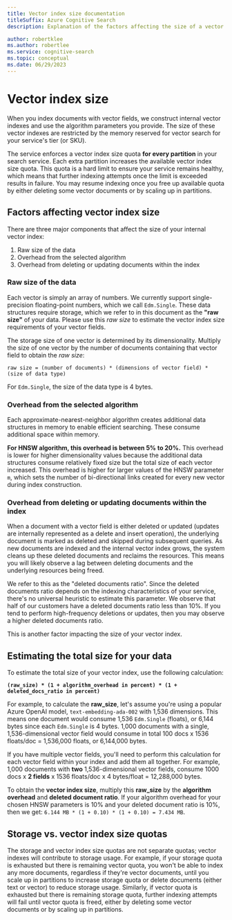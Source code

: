```yaml
---
title: Vector index size documentation
titleSuffix: Azure Cognitive Search
description: Explanation of the factors affecting the size of a vector index.

author: robertklee
ms.author: robertlee
ms.service: cognitive-search
ms.topic: conceptual
ms.date: 06/29/2023
---
```


# Vector index size

When you index documents with vector fields, we construct internal vector indexes and use the algorithm parameters you provide. The size of these vector indexes are restricted by the memory reserved for vector search for your service's tier (or SKU).

The service enforces a vector index size quota **for every partition** in your search service. Each extra partition increases the available vector index size quota. This quota is a hard limit to ensure your service remains healthy, which means that further indexing attempts once the limit is exceeded results in failure. You may resume indexing once you free up available quota by either deleting some vector documents or by scaling up in partitions.

## Factors affecting vector index size

There are three major components that affect the size of your internal vector index:

1. Raw size of the data
1. Overhead from the selected algorithm
1. Overhead from deleting or updating documents within the index

### Raw size of the data

Each vector is simply an array of numbers. We currently support single-precision floating-point numbers, which we call `Edm.Single`. These data structures require storage, which we refer to in this document as the **"raw size"** of your data. Please use this _raw size_ to estimate the vector index size requirements of your vector fields.

The storage size of one vector is determined by its dimensionality. Multiply the size of one vector by the number of documents containing that vector field to obtain the _raw size_: 

`raw size = (number of documents) * (dimensions of vector field) * (size of data type)`

For `Edm.Single`, the size of the data type is 4 bytes.

### Overhead from the selected algorithm

Each approximate-nearest-neighbor algorithm creates additional data structures in memory to enable efficient searching. These consume additional space within memory. 

**For HNSW algorithm, this overhead is between 5% to 20%.** This overhead is lower for higher dimensionality values because the additional data structures consume relatively fixed size but the total size of each vector increased. This overhead is higher for larger values of the HNSW parameter `m`, which sets the number of bi-directional links created for every new vector during index construction.

### Overhead from deleting or updating documents within the index

When a document with a vector field is either deleted or updated (updates are internally represented as a delete and insert operation), the underlying document is marked as deleted and skipped during subsequent queries. As new documents are indexed and the internal vector index grows, the system cleans up these deleted documents and reclaims the resources. This means you will likely observe a lag between deleting documents and the underlying resources being freed.

We refer to this as the "deleted documents ratio". Since the deleted documents ratio depends on the indexing characteristics of your service, there's no universal heuristic to estimate this parameter. We observe that half of our customers have a deleted documents ratio less than 10%. If you tend to perform high-frequency deletions or updates, then you may observe a higher deleted documents ratio.

This is another factor impacting the size of your vector index.

## Estimating the total size for your data

To estimate the total size of your vector index, use the following calculation:

**`(raw_size) * (1 + algorithm_overhead in percent) * (1 + deleted_docs_ratio in percent)`**

For example, to calculate the **raw_size**, let's assume you're using a popular Azure OpenAI model, `text-embedding-ada-002` with 1,536 dimensions. This means one document would consume 1,536 `Edm.Single` (floats), or 6,144 bytes since each `Edm.Single` is 4 bytes. 1,000 documents with a single, 1,536-dimensional vector field would consume in total 100 docs x 1536 floats/doc = 1,536,000 floats, or 6,144,000 bytes.

If you have multiple vector fields, you'll need to perform this calculation for each vector field within your index and add them all together. For example, 1,000 documents with **two** 1,536-dimensional vector fields, consume 1000 docs x **2 fields** x 1536 floats/doc x 4 bytes/float = 12,288,000 bytes. 

To obtain the **vector index size**, multiply this **raw_size** by the **algorithm overhead** and **deleted document ratio**. If your algorithm overhead for your chosen HNSW parameters is 10% and your deleted document ratio is 10%, then we get: `6.144 MB * (1 + 0.10) * (1 + 0.10) = 7.434 MB`.

## Storage vs. vector index size quotas

The storage and vector index size quotas are not separate quotas; vector indexes will contribute to storage usage. For example, if your storage quota is exhausted but there is remaining vector quota, you won't be able to index any more documents, regardless if they're vector documents, until you scale up in partitions to increase storage quota or delete documents (either text or vector) to reduce storage usage. Similarly, if vector quota is exhausted but there is remaining storage quota, further indexing attempts will fail until vector quota is freed, either by deleting some vector documents or by scaling up in partitions.